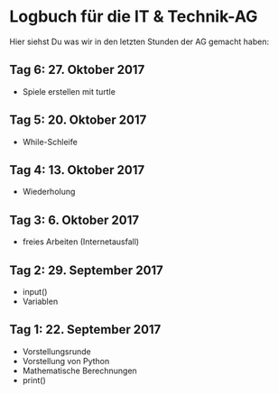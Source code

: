 # Logbuch für die IT & Technik-AG
Hier siehst Du was wir in den letzten Stunden der AG gemacht haben:

## Tag 6: 27. Oktober 2017
- Spiele erstellen mit turtle

## Tag 5: 20. Oktober 2017
- While-Schleife

## Tag 4: 13. Oktober 2017
- Wiederholung

## Tag 3: 6. Oktober 2017
- freies Arbeiten (Internetausfall)

## Tag 2: 29. September 2017
- input()
- Variablen

## Tag 1: 22. September 2017
- Vorstellungsrunde
- Vorstellung von Python
- Mathematische Berechnungen
- print()
